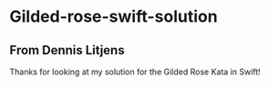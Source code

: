 # Gilded-rose-swift-solution
## From Dennis Litjens

Thanks for looking at my solution for the Gilded Rose Kata in Swift!
